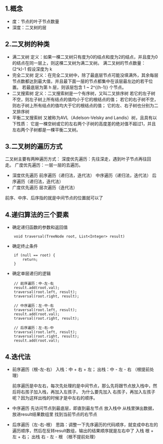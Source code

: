 ## 1.概念
+ 度：节点的叶子节点数量
+ 深度：二叉树的层

## 2.二叉树的种类
+ 满二叉树
    定义：如果一棵二叉树只有度为0的结点和度为2的结点，并且度为0的结点在同一层上，则这棵二叉树为满二叉树。
    满二叉树的节点数量：(2^k)-1  假设深度为 k
+ 完全二叉树
    定义：在完全二叉树中，除了最底层节点可能没填满外，其余每层节点数都达到最大值，并且最下面一层的节点都集中在该层最左边的若干位置。
    若最底层为第 h 层，则该层包含 1 ~ 2^{(h-1)}  个节点。
+ 二叉搜索树 
    定义：二叉搜索树是一个有序树，又叫二叉排序树
    若它的左子树不空，则左子树上所有结点的值均小于它的根结点的值；
    若它的右子树不空，则右子树上所有结点的值均大于它的根结点的值；
    它的左、右子树也分别为二叉排序树
+ 平衡二叉搜索树
    又被称为AVL（Adelson-Velsky and Landis）树，且具有以下性质：
    它是一棵空树或它的左右两个子树的高度差的绝对值不超过1，并且左右两个子树都是一棵平衡二叉树。
    
## 3.二叉树的遍历方式
二叉树主要有两种遍历方式：
深度优先遍历：先往深走，遇到叶子节点再往回走。
广度优先遍历：一层一层的去遍历。

+ 深度优先遍历
    前序遍历（递归法，迭代法）
    中序遍历（递归法，迭代法）
    后序遍历（递归法，迭代法）
+ 广度优先遍历
    层次遍历（迭代法）

前序、中序、后序指的就是中间节点的位置就可以了

## 4.递归算法的三个要素
+ 确定递归函数的参数和返回值
````
    void traversal(TreeNode root, List<Integer> result)
````
+ 确定终止条件
````
    if (null == root) {
        return;
    }
````
+ 确定单层递归的逻辑
````
    // 前序遍历：中-左-右
    result.add(root.val);
    traversal(root.left, result);
    traversal(root.right, result);
    
    // 中序遍历：左-中-右
    traversal(root.left, result);
    result.add(root.val);
    traversal(root.right, result);
    
    // 后序遍历：左-右-中
    traversal(root.left, result);
    traversal(root.right, result);
    result.add(root.val);
````
## 4.迭代法
+ 前序遍历（根-左-右）
    入栈：中 + 右 + 左；
    出栈：中 - 左 - 右 （根提前处理）
    
    前序遍历是中左右，每次先处理的是中间节点，那么先将跟节点放入栈中，然后将右孩子加入栈，再加入左孩子。
    为什么要先加入 右孩子，再加入左孩子呢？因为这样出栈的时候才是中左右的顺序。
+ 中序遍历
    先访问节点到最底层，即直到最左节点 放入栈中
    从栈里弹出数据，放进result结果数组里
    找到当前节点的右节点
+ 后序遍历（左-右-根）
    思路：调整一下先序遍历的代码顺序，就变成中右左的遍历顺序，然后在反转result数组，输出的结果顺序就是左右中了
    入栈 根 + 左 + 右；
    出栈 右 - 左 - 根 （根不提前处理）


